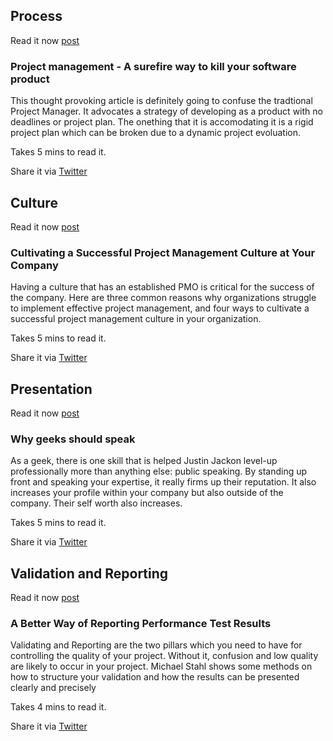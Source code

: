 ## Process

Read it now [post](https://techbeacon.com/project-management-surefire-way-kill-your-software-product)

### Project management - A surefire way to kill your software product

This thought provoking article is definitely going to confuse the tradtional Project Manager. It advocates a strategy of developing as a product with no deadlines or project plan. The onething that it is accomodating it is a rigid project plan which can be broken due to a dynamic project evoluation.

Takes 5 mins to read it.

Share it via [Twitter](https://twitter.com/intent/tweet?text=Project%20management%20-%20A%20surefire%20way%20to%20kill%20your%20software%20product%20https%3A%2F%2Ftechbeacon.com%2Fproject-management-surefire-way-kill-your-software-product%20via%20%40PrjMgr_weekly)


## Culture

Read it now [post](https://www.brightwork.com/blog/cultivating-a-successful-project-management-culture-at-your-company)

### Cultivating a Successful Project Management Culture at Your Company

Having a culture that has an established PMO is critical for the success of the company. Here are three common reasons why organizations struggle to implement effective project management, and four ways to cultivate a successful project  management culture in your organization.

Takes 5 mins to read it.

Share it via [Twitter](https://twitter.com/intent/tweet?text=Cultivating%20a%20Successful%20Project%20Management%20Culture%20at%20Your%20Company%20https%3A%2F%2Fwww.brightwork.com%2Fblog%2Fcultivating-a-successful-project-management-culture-at-your-company%20via%20%40PrjMgr_weekly)

## Presentation

Read it now [post](https://justinjackson.ca/speak)

### Why geeks should speak

As a geek, there is one skill that is helped Justin Jackon level-up professionally more than anything else: public speaking. By standing up front and speaking your expertise, it really firms up their reputation. It also increases your profile within your company but also outside of the company. Their self worth also increases. 

Takes 5 mins to read it.

Share it via [Twitter](https://twitter.com/intent/tweet?text=Why%20geeks%20should%20speak%20https%3A%2F%2Fjustinjackson.ca%2Fspeak%20via%20%40PrjMgr_weekly)

## Validation and Reporting

Read it now [post](https://www.stickyminds.com/article/better-way-reporting-performance-test-results)

### A Better Way of Reporting Performance Test Results

Validating and Reporting are the two pillars which you need to have for controlling the quality of your project. Without it, confusion and low quality are likely to occur in your project. Michael Stahl shows some methods on how to structure your validation and how the results can be presented clearly and precisely

Takes 4 mins to read it.

Share it via [Twitter](https://twitter.com/intent/tweet?text=A%20Better%20Way%20of%20Reporting%20Performance%20Test%20Results%20https%3A%2F%2Fwww.stickyminds.com%2Farticle%2Fbetter-way-reporting-performance-test-results%20via%20%40PrjMgr_weekly)
